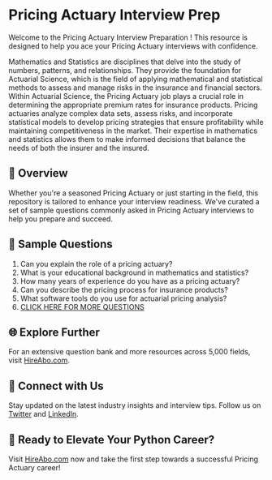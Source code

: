 # Pricing Actuary Interview Prep

Welcome to the Pricing Actuary Interview Preparation ! This resource is designed to help you ace your Pricing Actuary interviews with confidence.

Mathematics and Statistics are disciplines that delve into the study of numbers, patterns, and relationships. They provide the foundation for Actuarial Science, which is the field of applying mathematical and statistical methods to assess and manage risks in the insurance and financial sectors. Within Actuarial Science, the Pricing Actuary job plays a crucial role in determining the appropriate premium rates for insurance products. Pricing actuaries analyze complex data sets, assess risks, and incorporate statistical models to develop pricing strategies that ensure profitability while maintaining competitiveness in the market. Their expertise in mathematics and statistics allows them to make informed decisions that balance the needs of both the insurer and the insured.

## 🚀 Overview

Whether you're a seasoned Pricing Actuary or just starting in the field, this repository is tailored to enhance your interview readiness. We've curated a set of sample questions commonly asked in Pricing Actuary interviews to help you prepare and succeed.

## 📝 Sample Questions

1. Can you explain the role of a pricing actuary?
2. What is your educational background in mathematics and statistics?
3. How many years of experience do you have as a pricing actuary?
4. Can you describe the pricing process for insurance products?
5. What software tools do you use for actuarial pricing analysis?
6. [CLICK HERE FOR MORE QUESTIONS](https://hireabo.com/job/19_2_17/Pricing%20Actuary)

## 🌐 Explore Further

For an extensive question bank and more resources across 5,000 fields, visit [HireAbo.com](https://www.hireabo.com).

## 📱 Connect with Us

Stay updated on the latest industry insights and interview tips. Follow us on [Twitter](https://twitter.com/hireabo) and [LinkedIn](https://www.linkedin.com/in/hire-abo-3609972a8/).

## 🚀 Ready to Elevate Your Python Career?

Visit [HireAbo.com](https://www.hireabo.com) now and take the first step towards a successful Pricing Actuary career!
